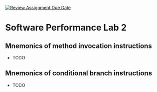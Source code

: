 [![Review Assignment Due Date](https://classroom.github.com/assets/deadline-readme-button-22041afd0340ce965d47ae6ef1cefeee28c7c493a6346c4f15d667ab976d596c.svg)](https://classroom.github.com/a/EBZFtET_)
# Software Performance Lab 2

## Mnemonics of method invocation instructions

- TODO

## Mnemonics of conditional branch instructions

- TODO
